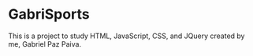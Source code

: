 # GabriSports
This is a project to study HTML, JavaScript, CSS, and JQuery created by me, Gabriel Paz Paiva.
